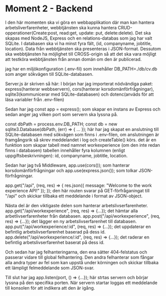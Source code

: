 # Moment 2 - Backend 
I den här momenten ska vi göra en webbapplikation där man kan hantera arbetsliverfarenheter, webbtjänsten ska kunna hantera CRUD-opperationer(Create:post, read:get, update: put, delete:delete). Det ska skapas med NodeJS, Express och en relations-databas som jag har valt SQLite. I databasen ska vi ha minst fyra fält, (id, companyname, jobtitle, location). Data från webbtjänsten ska presenteras i JSON-format. Dessutom ska webbtjänsten ha möjlighet till CROSS-origin så att det ska vara möjligt att testköra webbtjänsten från annan domän om den är publicerad.

jag har en miljökonfiguration (.env-fil) som innehåller DB_PATH=./db/cv.db som anger sökvägen till SQLite-databasen.

Server.js är skriven så här: I början har jag importerat nödvändiga paket: express(hanterar webbservern), cors(hanterar korsdomänförfrågningar), sqlite3(kommunicerar med SQLite-databasen) och dotenc(anväds för att läsa variabler från .env-filen)

Sedan har jag const app = express(); som skapar en instans av Express och sedan anger jag vilken port som servern ska lyssna på.

const dbPath = process.env.DB_PATH; const db = new sqlite3.Database(dbPath, (err) => { ... }); här har jag skapat en anslutning till SQLite-databasen med sökvägen som finns i .env-filen, om anslutningen är framgångsrik så skrev meddelandet i log och createTable() körs. det är en funktion som skapar tabell med namnet workexperience (om den inte redan finns i databasen) tabellen innehåller fyra kolumnen (enligt uppgiftsbeskrivningen): id, companyname, jobtitle, location.

Sedan har jag två Middleware, app.use(cors()); som hanterar korsdomänförfrågningar och app.use(express.json()); som tolkar JSON-förfrågningar.

app.get("/api", (req, res) => { res.json({ message: "Welcome to the work experience API!" }); }); den här routen svarar på GET-förfråganingat till "/api" och skickar tillbaka ett meddelande i format av JSON-object.

Nästa del är den viktigaste delen som hanterar arbetslivserfarenheter. app.get("/api/workexperience", (req, res) => {...}); det hämtar alla arbetlivserfarenheter från databasen. app.post("/api/workexperience", (req, res) => {...}); det lägger en ny arbetslivserfarenhet till databasen. app.put("/api/workexperience/:id", (req, res) => {...}); det uppdaterar en befintlig arbetslivserfarenhet baserad på dess id. app.delete("/api/workexperience/:id", (req, res) => {...}); det raderar en befintlig arbetslivserfarenhet baserat på dess id.

Och sedan har jag felhanteringarna, den ena sätter 404-felstatus och passerar vidare till global felhantering. Den andra felhanterar som fångar alla andra typer av fel som kan uppstå under körningen och skickar tillbaka ett lämpligt felmeddelande som JSON-svar.

Till slut har jag app.listen(port, () => {...}); här strtas servern och börjar lyssna på den specifika porten. När servern startar loggas ett meddelande till konsolen för att indikera att den är igång.
